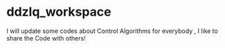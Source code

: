 # ddzlq_workspace
I will update some codes about Control Algorithms for everybody , I like to share the Code with others!
